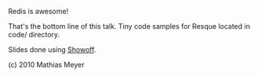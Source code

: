 Redis is awesome!

That's the bottom line of this talk. Tiny code samples for Resque located in code/ directory.

Slides done using [Showoff](http://github.com/schacon/showoff).

(c) 2010 Mathias Meyer
